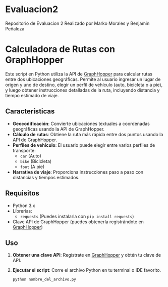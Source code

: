 # Evaluacion2
Repositorio de Evaluacion 2 Realizado por Marko Morales y Benjamin Peñaloza

# Calculadora de Rutas con GraphHopper

Este script en Python utiliza la API de [GraphHopper](https://www.graphhopper.com/) para calcular rutas entre dos ubicaciones geográficas. Permite al usuario ingresar un lugar de origen y uno de destino, elegir un perfil de vehículo (auto, bicicleta o a pie), y luego obtener instrucciones detalladas de la ruta, incluyendo distancia y tiempo estimado de viaje.

## Características

- **Geocodificación**: Convierte ubicaciones textuales a coordenadas geográficas usando la API de GraphHopper.
- **Cálculo de rutas**: Obtiene la ruta más rápida entre dos puntos usando la API de GraphHopper.
- **Perfiles de vehículo**: El usuario puede elegir entre varios perfiles de transporte: 
  - `car` (Auto)
  - `bike` (Bicicleta)
  - `foot` (A pie)
- **Narrativa de viaje**: Proporciona instrucciones paso a paso con distancias y tiempos estimados.

## Requisitos

- Python 3.x
- Librerías:
  - `requests` (Puedes instalarla con `pip install requests`)
- Clave API de GraphHopper (puedes obtenerla registrándote en [GraphHopper](https://www.graphhopper.com/))

## Uso

1. **Obtener una clave API**: Regístrate en [GraphHopper](https://www.graphhopper.com/) y obtén tu clave de API.
2. **Ejecutar el script**: Corre el archivo Python en tu terminal o IDE favorito.

   ```bash
   python nombre_del_archivo.py


